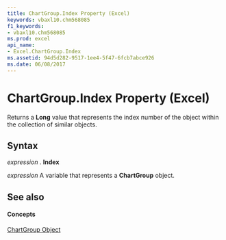 ```yaml
---
title: ChartGroup.Index Property (Excel)
keywords: vbaxl10.chm568085
f1_keywords:
- vbaxl10.chm568085
ms.prod: excel
api_name:
- Excel.ChartGroup.Index
ms.assetid: 94d5d282-9517-1ee4-5f47-6fcb7abce926
ms.date: 06/08/2017
---
```



# ChartGroup.Index Property (Excel)

Returns a **Long** value that represents the index number of the object within the collection of similar objects.


## Syntax

 _expression_ . **Index**

 _expression_ A variable that represents a **ChartGroup** object.


## See also


#### Concepts


[ChartGroup Object](chartgroup-object-excel.md)

